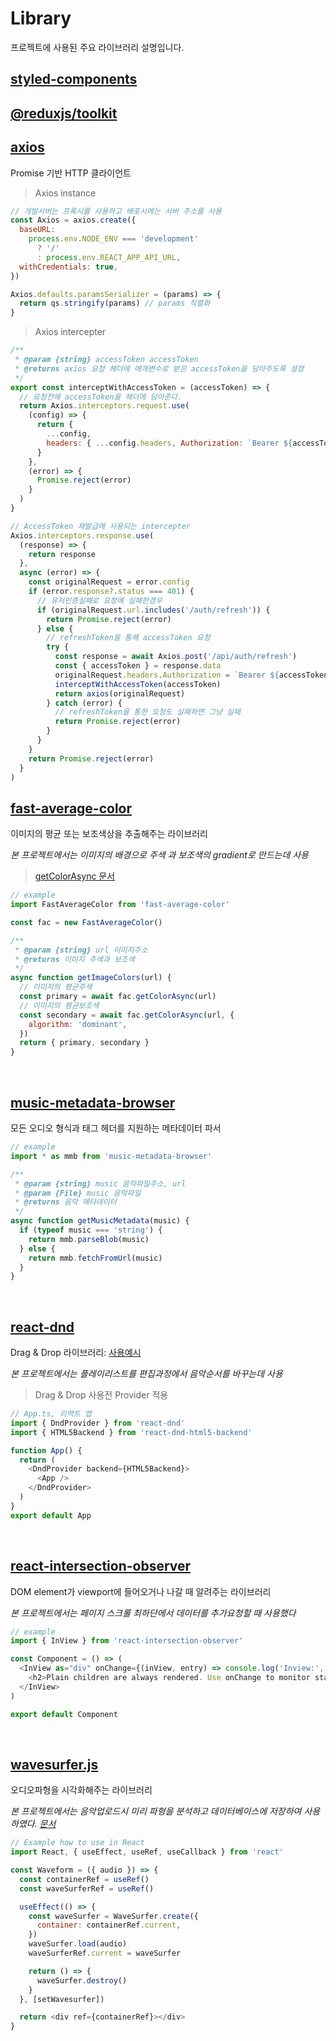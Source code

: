 # **Library**

프로젝트에 사용된 주요 라이브러리 설명입니다.

## [**styled-components**](https://styled-components.com/)

## [**@reduxjs/toolkit**](https://redux-toolkit.js.org/)

## [**axios**](https://axios-http.com/kr/docs/intro)

Promise 기반 HTTP 클라이언트

> Axios instance

```javascript
// 개발서버는 프록시를 사용하고 배포시에는 서버 주소를 사용
const Axios = axios.create({
  baseURL:
    process.env.NODE_ENV === 'development'
      ? '/'
      : process.env.REACT_APP_API_URL,
  withCredentials: true,
})

Axios.defaults.paramsSerializer = (params) => {
  return qs.stringify(params) // params 직렬화
}
```

> Axios intercepter

```javascript
/**
 * @param {string} accessToken accessToken
 * @returns axios 요청 헤더에 매개변수로 받은 accessToken을 담아주도록 설정
 */
export const interceptWithAccessToken = (accessToken) => {
  // 요청전에 accessToken을 헤더에 담아준다.
  return Axios.interceptors.request.use(
    (config) => {
      return {
        ...config,
        headers: { ...config.headers, Authorization: `Bearer ${accessToken}` },
      }
    },
    (error) => {
      Promise.reject(error)
    }
  )
}

// AccessToken 재발급에 사용되는 intercepter
Axios.interceptors.response.use(
  (response) => {
    return response
  },
  async (error) => {
    const originalRequest = error.config
    if (error.response?.status === 401) {
      // 유저인증실패로 요청에 실패한경우
      if (originalRequest.url.includes('/auth/refresh')) {
        return Promise.reject(error)
      } else {
        // refreshToken을 통해 accessToken 요청
        try {
          const response = await Axios.post('/api/auth/refresh')
          const { accessToken } = response.data
          originalRequest.headers.Authorization = `Bearer ${accessToken}`
          interceptWithAccessToken(accessToken)
          return axios(originalRequest)
        } catch (error) {
          // refreshToken을 통한 요청도 실패하면 그냥 실패
          return Promise.reject(error)
        }
      }
    }
    return Promise.reject(error)
  }
)
```

## [**fast-average-color**](https://github.com/fast-average-color/fast-average-color)

이미지의 평균 또는 보조색상을 추출해주는 라이브러리

_본 프로젝트에서는 이미지의 배경으로 주색 과 보조색의 gradient로 만드는데 사용_

> [getColorAsync 문서](https://github.com/fast-average-color/fast-average-color/blob/master/docs/api.md#getcolorasyncresource-options)

```javascript
// example
import FastAverageColor from 'fast-average-color'

const fac = new FastAverageColor()

/**
 * @param {string} url 이미지주소
 * @returns 이미지 주색과 보조색
 */
async function getImageColors(url) {
  // 이미지의 평균주색
  const primary = await fac.getColorAsync(url)
  // 이미지의 평균보조색
  const secondary = await fac.getColorAsync(url, {
    algorithm: 'dominant',
  })
  return { primary, secondary }
}
```

  <br/>

## [**music-metadata-browser**](https://github.com/Borewit/music-metadata-browser)

모든 오디오 형식과 태그 헤더를 지원하는 메타데이터 파서

```javascript
// example
import * as mmb from 'music-metadata-browser'

/**
 * @param {string} music 음악파일주소, url
 * @param {File} music 음악파일
 * @returns 음악 메타데이터
 */
async function getMusicMetadata(music) {
  if (typeof music === 'string') {
    return mmb.parseBlob(music)
  } else {
    return mmb.fetchFromUrl(music)
  }
}
```

  <br/>

## [**react-dnd**](https://react-dnd.github.io/react-dnd/about)

Drag & Drop 라이브러리: [사용예시](https://react-dnd.github.io/react-dnd/examples)

_본 프로젝트에서는 플레이리스트를 편집과정에서 음악순서를 바꾸는데 사용_

> Drag & Drop 사용전 Provider 적용

```javascript
// App.ts, 리액트 앱
import { DndProvider } from 'react-dnd'
import { HTML5Backend } from 'react-dnd-html5-backend'

function App() {
  return (
    <DndProvider backend={HTML5Backend}>
      <App />
    </DndProvider>
  )
}
export default App
```

  <br/>

## [**react-intersection-observer**](https://github.com/thebuilder/react-intersection-observer)

DOM element가 viewport에 들어오거나 나갈 때 알려주는 라이브러리

_본 프로젝트에서는 페이지 스크롤 최하단에서 데이터를 추가요청할 때 사용했다_

```javascript
// example
import { InView } from 'react-intersection-observer'

const Component = () => (
  <InView as="div" onChange={(inView, entry) => console.log('Inview:', inView)}>
    <h2>Plain children are always rendered. Use onChange to monitor state.</h2>
  </InView>
)

export default Component
```

  <br/>

## [**wavesurfer.js**](https://wavesurfer-js.org/)

오디오파형을 시각화해주는 라이브러리

_본 프로젝트에서는 음악업로드시 미리 파형을 분석하고 데이터베이스에 저장하여 사용하였다. [문서](https://wavesurfer-js.org/faq/)_

```javascript
// Example how to use in React
import React, { useEffect, useRef, useCallback } from 'react'

const Waveform = ({ audio }) => {
  const containerRef = useRef()
  const waveSurferRef = useRef()

  useEffect(() => {
    const waveSurfer = WaveSurfer.create({
      container: containerRef.current,
    })
    waveSurfer.load(audio)
    waveSurferRef.current = waveSurfer

    return () => {
      waveSurfer.destroy()
    }
  }, [setWavesurfer])

  return <div ref={containerRef}></div>
}
```
